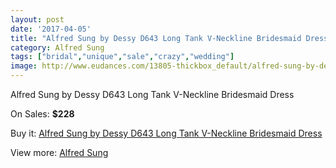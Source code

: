 ```yaml
---
layout: post
date: '2017-04-05'
title: "Alfred Sung by Dessy D643 Long Tank V-Neckline Bridesmaid Dress"
category: Alfred Sung
tags: ["bridal","unique","sale","crazy","wedding"]
image: http://www.eudances.com/13805-thickbox_default/alfred-sung-by-dessy-d643-long-tank-v-neckline-bridesmaid-dress.jpg
---
```

Alfred Sung by Dessy D643 Long Tank V-Neckline Bridesmaid Dress

On Sales: **$228**
<a href="https://www.eudances.com/en/alfred-sung/4151-alfred-sung-by-dessy-d643-long-tank-v-neckline-bridesmaid-dress.html"><amp-img layout="responsive" width="600" height="600" src="//www.eudances.com/13805-thickbox_default/alfred-sung-by-dessy-d643-long-tank-v-neckline-bridesmaid-dress.jpg" alt="Alfred Sung by Dessy D643 Long Tank V-Neckline Bridesmaid Dress 0" /></a>
<a href="https://www.eudances.com/en/alfred-sung/4151-alfred-sung-by-dessy-d643-long-tank-v-neckline-bridesmaid-dress.html"><amp-img layout="responsive" width="600" height="600" src="//www.eudances.com/13806-thickbox_default/alfred-sung-by-dessy-d643-long-tank-v-neckline-bridesmaid-dress.jpg" alt="Alfred Sung by Dessy D643 Long Tank V-Neckline Bridesmaid Dress 1" /></a>
<a href="https://www.eudances.com/en/alfred-sung/4151-alfred-sung-by-dessy-d643-long-tank-v-neckline-bridesmaid-dress.html"><amp-img layout="responsive" width="600" height="600" src="//www.eudances.com/13807-thickbox_default/alfred-sung-by-dessy-d643-long-tank-v-neckline-bridesmaid-dress.jpg" alt="Alfred Sung by Dessy D643 Long Tank V-Neckline Bridesmaid Dress 2" /></a>
<a href="https://www.eudances.com/en/alfred-sung/4151-alfred-sung-by-dessy-d643-long-tank-v-neckline-bridesmaid-dress.html"><amp-img layout="responsive" width="600" height="600" src="//www.eudances.com/13808-thickbox_default/alfred-sung-by-dessy-d643-long-tank-v-neckline-bridesmaid-dress.jpg" alt="Alfred Sung by Dessy D643 Long Tank V-Neckline Bridesmaid Dress 3" /></a>

Buy it: [Alfred Sung by Dessy D643 Long Tank V-Neckline Bridesmaid Dress](https://www.eudances.com/en/alfred-sung/4151-alfred-sung-by-dessy-d643-long-tank-v-neckline-bridesmaid-dress.html "Alfred Sung by Dessy D643 Long Tank V-Neckline Bridesmaid Dress")

View more: [Alfred Sung](https://www.eudances.com/en/52-alfred-sung "Alfred Sung")